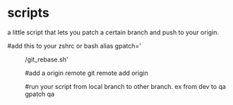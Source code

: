 # scripts
a little script that lets you patch a certain branch and push to your origin.

#add this to your zshrc or bash 
alias gpatch='<dir from root>/git_rebase.sh'

#add a origin remote
git remote add origin <git remote>

#run your script from local branch to other branch. ex from dev to qa
gpatch qa


